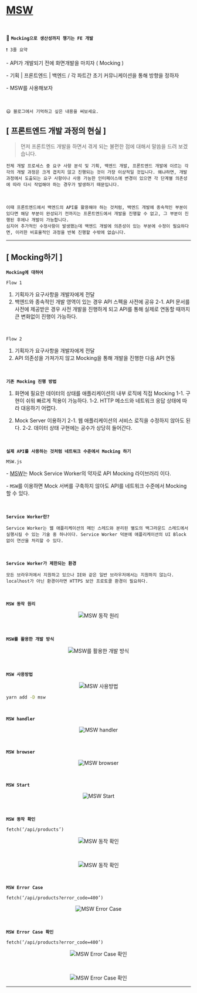 # [MSW](https://tech.kakao.com/2021/09/29/mocking-fe)

<br />
  
🔖 **`Mocking으로 생산성까지 챙기는 FE 개발`**

    ❗ 3줄 요약

\- API가 개발되기 전에 화면개발을 마치자 ( Mocking )

\- 기획 | 프론트엔드 | 백엔드 / 각 파트간 초기 커뮤니케이션을 통해 방향을 정하자

\- MSW를 사용해보자

<br />

    😃 블로그에서 기억하고 싶은 내용을 써보세요.

## [ 프론트엔드 개발 과정의 현실 ]

> 먼저 프론트엔드 개발을 하면서 겪게 되는 불편한 점에 대해서 말씀을 드려 보겠습니다.

    전체 개발 프로세스 중 요구 사항 분석 및 기획, 백엔드 개발, 프론트엔드 개발에 이르는 각각의 개발 과정은 크게 겹치지 않고 진행되는 것이 가장 이상적일 것입니다. 왜냐하면, 개발 과정에서 도출되는 요구 사항이나 사용 가능한 인터페이스에 변경이 있으면 각 단계별 의존성에 따라 다시 작업해야 하는 경우가 발생하기 때문입니다.

<br />

    이때 프론트엔드에서 백엔드의 API를 활용해야 하는 것처럼, 백엔드 개발에 종속적인 부분이 있다면 해당 부분이 완성되기 전까지는 프론트엔드에서 개발을 진행할 수 없고, 그 부분이 진행된 후에나 개발이 가능합니다.
    심지어 추가적인 수정사항이 발생했는데 백엔드 개발에 의존성이 있는 부분에 수정이 필요하다면, 이러한 비효율적인 과정을 반복 진행할 수밖에 없습니다.

---

## [ Mocking하기 ]

**`Mocking에 대하여`**

`Flow 1`

1. 기획자가 요구사항을 개발자에게 전달
2. 백엔드와 종속적인 개발 영역이 있는 경우 API 스펙을 사전에 공유
   2-1. API 문서를 사전에 제공받은 경우 사전 개발을 진행하게 되고
   API를 통해 실제로 연동할 때까지 큰 변화없이 진행이 가능하다.

<br />

`Flow 2`

1. 기획자가 요구사항을 개발자에게 전달
2. API 의존성을 가져가지 않고 Mocking을 통해 개발을 진행한 다음 API 연동

<br />

**`기존 Mocking 진행 방법`**

1. 화면에 필요한 데이터의 상태를 애플리케이션의 내부 로직에 직접 Mocking
   1-1. 구현이 쉬워 빠르게 적용이 가능하다.
   1-2. HTTP 메소드와 네트워크 응답 상태에 따라 대응하기 어렵다.

2. Mock Server 이용하기
   2-1. 웹 애플리케이션의 서비스 로직을 수정하지 않아도 된다.
   2-2. 데이터 상태 구현에는 공수가 상당히 들어간다.

<br />

**`실제 API를 사용하는 것처럼 네트워크 수준에서 Mocking 하기`**

`MSW.js`

\- [MSW](https://mswjs.io/)는 Mock Service Worker의 약자로 API Mocking 라이브러리 이다.

\- `MSW`를 이용하면 Mock 서버를 구축하지 않아도 API를 네트워크 수준에서 Mocking 할 수 있다.

<br />

**`Service Worker란?`**

    Service Worker는 웹 애플리케이션의 메인 스레드와 분리된 별도의 백그라운드 스레드에서 실행시킬 수 있는 기술 중 하나이다. Service Worker 덕분에 애플리케이션의 UI Block 없이 연산을 처리할 수 있다.

<br />

**`Service Worker가 제한되는 환경`**

    모든 브라우저에서 지원하고 있으나 IE와 같은 일반 브라우저에서는 지원하지 않는다.
    localhost가 아닌 환경이라면 HTTPS 보안 프로토콜 환경이 필요하다.

<br />

**`MSW 동작 원리`**

<p align="center">
<img src="assets/08-3.png" alt="MSW 동작 원리" />
</p>

<br />

**`MSW를 활용한 개발 방식`**

<p align="center">
<img src="assets/09-2.png" alt="MSW를 활용한 개발 방식" />
</p>

<br />

**`MSW 사용방법`**

<p align="center">
<img src="assets/10-2.png" alt="MSW 사용방법" />
</p>

```bash
yarn add -D msw
```

<br />

**`MSW handler`**

<p align="center">
<img src="assets/13-1.png" alt="MSW handler" />
</p>

<br />

**`MSW browser`**

<p align="center">
<img src="assets/14-2.png" alt="MSW browser" />
</p>

<br />

**`MSW Start`**

<p align="center">
<img src="assets/15-2.png" alt="MSW Start" />
</p>

<br />

**`MSW 동작 확인`**

`fetch(‘/api/products’)`

<p align="center">
<img src="assets/16-2.png" alt="MSW 동작 확인" />
</p>

<br />

<p align="center">
<img src="assets/17-2.png" alt="MSW 동작 확인" />
</p>

<br />

**`MSW Error Case`**

`fetch(‘/api/products?error_code=400’)`

<p align="center">
<img src="assets/18-2.png" alt="MSW Error Case" />
</p>

<br>

**`MSW Error Case 확인`**

`fetch(‘/api/products?error_code=400’)`

<p align="center">
<img src="assets/19-2.png" alt="MSW Error Case 확인" />
</p>

<br>

<p align="center">
<img src="assets/20-2.png" alt="MSW Error Case 확인" />
</p>

---
